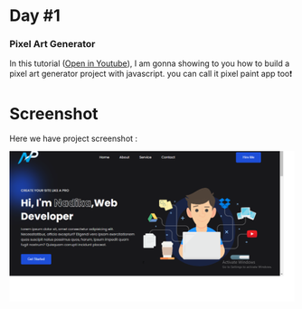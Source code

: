 # Day #1

### Pixel Art Generator
In this tutorial ([Open in Youtube](https://youtu.be/DfDPJqD3FjI)), I am gonna showing to you how to build a pixel art generator project with javascript. you can call it pixel paint app too❗️

# Screenshot
Here we have project screenshot :

![screenshot](screenshot.jpg)
